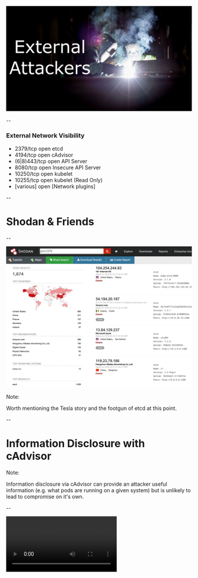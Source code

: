 <img src="images/external-attackers.jpg"/>

--

### External Network Visibility

* 2379/tcp      open  etcd
* 4194/tcp      open  cAdvisor
* (6|8)443/tcp  open  API Server
* 8080/tcp      open  Insecure API Server
* 10250/tcp     open  kubelet
* 10255/tcp     open  kubelet (Read Only)
* [various]     open  [Network plugins]

--

# Shodan & Friends

--

<img src="images/exposed_etcd.png"/>

Note:

Worth mentioning the Tesla story and the footgun of etcd at this point.

--

# Information Disclosure with cAdvisor

Note:

Information disclosure via cAdvisor can provide an attacker useful information (e.g. what pods are running on a given system) but is unlikely to lead to compromise on it's own.

--

<video src="/demo_videos/cadvisor.mp4"/>

--

# Attacking the Kubelet

Note: 

The kubelet is a very interesting component from a security standpoint as it controls access to the container engine (e.g. Docker) running on the node.  There are generally 2 ports associated with the kubelet process.  10250/TCP is the read/write port, and 10255/TCP is the read-only port.  Prior to 1.5 all access to the kubelet was unauthenticated, so if you could see the port you could execute commands against it.  Since then it has been possible to restrict access, however many clusters still haven't implemented this protection.   Kubelet authorization is possible but the default is alwaysAllow https://kubernetes.io/docs/admin/kubelet-authentication-authorization/#kubelet-authentication

--

<video src="/demo_videos/kubelet-read-only.mp4"/>

--

<video src="/demo_videos/kubelet.mp4"/>
